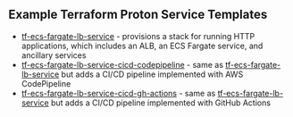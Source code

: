 ## Example Terraform Proton Service Templates

- [tf-ecs-fargate-lb-service](./tf-ecs-fargate-lb-service/v1/README.md) - provisions a stack for running HTTP applications, which includes an ALB, an ECS Fargate service, and ancillary services
- [tf-ecs-fargate-lb-service-cicd-codepipeline](./tf-ecs-fargate-lb-service-cicd-codepipeline/v1/README.md) - same as [tf-ecs-fargate-lb-service](./tf-ecs-fargate-lb-service/v1/README.md) but adds a CI/CD pipeline implemented with AWS CodePipeline
- [tf-ecs-fargate-lb-service-cicd-gh-actions](./tf-ecs-fargate-lb-service-cicd-gh-actions/v1/README.md) - same as [tf-ecs-fargate-lb-service](./tf-ecs-fargate-lb-service/v1/README.md) but adds a CI/CD pipeline implemented with GitHub Actions